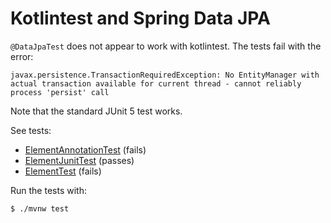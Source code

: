# Kotlintest and Spring Data JPA

`@DataJpaTest` does not appear to work with kotlintest. 
The tests fail with the error:

    javax.persistence.TransactionRequiredException: No EntityManager with actual transaction available for current thread - cannot reliably process 'persist' call
    
Note that the standard JUnit 5 test works.

See tests:

 * [ElementAnnotationTest](src/test/kotlin/com/example/demo/chemicals/repository/ElementAnnotaionTest.kt) (fails)
 * [ElementJunitTest](src/test/kotlin/com/example/demo/chemicals/repository/ElementJunitTest.kt) (passes)
 * [ElementTest](src/test/kotlin/com/example/demo/chemicals/repository/ElementTest.kt) (fails)
 
Run the tests with:

    $ ./mvnw test

